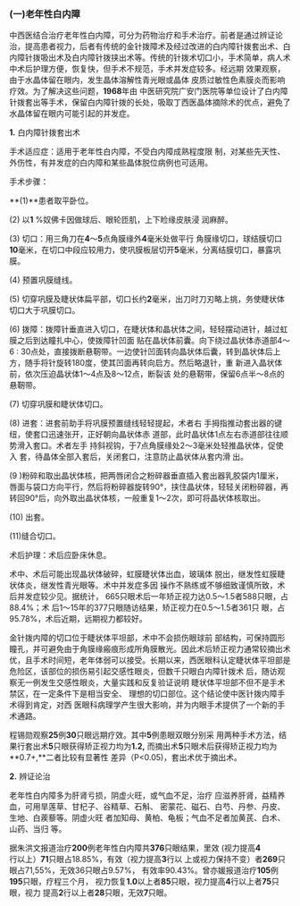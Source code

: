 ###   (一)老年性白内障  

中西医结合治疗老年性白内障，可分为药物治疗和手术治疗。前者是通过辨证论治，提高患者视力，后者有传统的金针拨障术及经过改进的白内障针拨套出术、白内障针拨吸出术及白内障针拨挟出术等。传统的针拨术切口小，手术简单，病人术中术后护理方便，恢复快，但手术不规范，手术并发症较多。经远期   效果观察，由于水晶体留在眼内，发生晶体溶解性青光眼或晶体   皮质过敏性色素膜炎而影响疗效。为了解决这些问题，**1968**年由  中医研究院广安门医院等单位设计了白内障针拨套出等手术，保留白内障针拨的长处，吸取丁西医晶体摘除术的优点，避免了水晶体留在眼内可能引起的并发症。                       

 **1.**  白内障针拨套出术

  手术适应症：适用于老年性白内障，不受白内障成熟程度限 制，对某些先天性、外伤性，有并发症的白内障和某些晶体脱位病例也可适用。  

  手术步骤：  

  **(1)**患者取平卧位。      

 (2)     以**1** %奴佛卡因做球后、眼轮匝肌，上下睑缘皮肤浸  润麻醉。

  (3)     切口：用三角刀在**4**〜**5**点角膜缘外**4**毫米处做平行 角膜缘切口，球结膜切口  **10**毫米，在切口中段应较用力，使巩膜板层切开**5**毫米，分离结膜切口，暴露巩膜。

  (4)      预置巩膜缝线。

  (5)      切穿巩膜及睫状体扁平部，切口长约**2**毫米，出刀时刀刃略上挑，务使睫状体切口大于巩膜切口。

  (6)      拨障：拨障针垂直进入切口，在睫状体和晶状体之间，轻轻摆动进针，越过虹膜之后到达瞳扎中心，使拨障针凹面 贴在晶状体前囊。向下绕过晶状体赤道部4〜6 : 30点处，直接拨断悬靭带。一边使针凹面转向晶状体后囊，转到晶状体后上  方，随手将针旋转180度，使其凹面再转向启方。然后略退针，重  新进入晶状体前，依次压迫晶状体1〜4点及8〜12点，断裂该 处的悬靭带，保留6点半〜8点的悬靭带。

  (7)      切穿巩膜和睫状体切口。

  (8)     进套：进套前助手将巩膜预置缝线轻轻提起，术者右  手拇指推动套出器的键纽，使套口迅速张开，正好朝向晶状体赤 道部，此时晶状体1点左右赤道部往往顺势滑入套口。术者左手 持斜视钩，于7点角膜缘处2〜3毫米处轻推晶状体，促使入 套，待晶体全部入套后，关闭套口，注意防止晶状体从套内滑  出。

  (9 )粉碎和取出晶状体核，把两唇闭合之粉碎器垂直插入套出器乳胶袋内1厘米，唇面与袋口方向平行，然后将粉碎器旋转90°，挟住晶状体，轻轻关闭粉碎器，再转回90°后，向外取出晶状体核，一般重复1〜2次，即可将晶状体核取出。 

 (10) 出套。

(11)缝合切口。

 术后护理：术后应卧床休息。 

 术中、术后可能出现晶状体破碎，虹膜睫状体出血，玻璃体 脱出，继发性虹膜睫状体炎，继发性青光眼等。术中并发症多因 操作不熟练或不够细致谨慎所致，术后并发症较少见。据统计，  665只眼术后一年矫正视力达0.5〜1.5者588只眼，占88.4%；术 后1〜15年的377只眼随访结果，矫正视力在0.5〜1.5者361只 眼，占95.78%，术后近期，远期视力都较好。 

 金针拨内障的切口位于睫状体平坦部，术中不会损伤眼球前 部结构，可保持圆形瞳孔，并可避免由于角膜缘瘢痕形成所角膜散光。因此术后矫正视力通常较摘出术优，且手术时间短，老年体弱可以接受。长期以来，西医眼科认定睫状体平坦部是危险区，该部位的损伤易引起交感性眼炎，但数千只眼白内障针拨术  后，随访观察无一例发生交感性眼炎，大量实践和反复验证说明 睫状体平坦部不但不是手术禁区，在一定条件下是相当安全、 理想的切口部位。这个结论使中医针拨内障手术得到肯定，对西  医眼科病理学产生很大影响，并为内眼手术提供了一个新的手术通路。

  程锡勋观察**25**例**30**只眼远期疗效。其中**5**例患眼双眼分别采 用两种手术方法，结果行套出术**5**只眼获得矫正视力均为**1.2,**  而摘出术**5**只眼术后获得矫正视力均为**0.7+,**二者比较有显著性  差异（P<0.05)，套出术优于摘出术。

  **2.**    辨证论治  

老年性白内障多为肝肾亏损，阴虚火旺，或气血不足，治疗 应滋养肝肾，益精养血，可用旱莲草、甘杞子、谷精草、石斛、 密蒙花、磁石、白芍、丹参、丹皮、生地、白蒺藜等。阴虚火旺  者加知母、黄柏、龟板；气血不足者加黄芪、白术、山药、当归 等。

  据朱洪文报道治疗**200**例老年性白内障共**376**只眼结果，里效  (视力提高**4**行以上）**71**只眼占18.85%，有效（视力提高**3**行以 上或视力保持不变）者**269**只眼占71,55%，无效36只眼占9.57%， 有效率90.43%。曾亦媛报道治疗**105**例**195**只眼，疗程三个月，  视力恢复**1.0**以上者**85**只眼，视力提高**4**行以上者**75**只眼，视力 提高**2**行以上者**28**只眼，无效**7**只眼。
